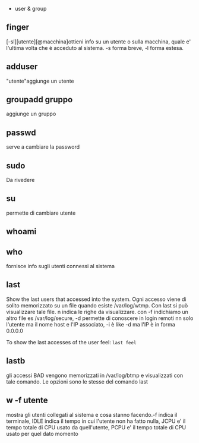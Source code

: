 
-  user &amp; group



## finger

[-sl][utente][@macchina]ottieni info su un utente o sulla macchina, quale e' l'ultima volta che è acceduto al sistema. -s forma breve, -l forma estesa.




## adduser

"utente"aggiunge un utente




## groupadd gruppo

aggiunge un gruppo




## passwd

serve a cambiare la password




## sudo

Da rivedere




## su

permette di cambiare utente




## whoami 





## who

fornisce info sugli utenti connessi al sistema



## last

Show the last users that accessed into the system.
Ogni accesso viene di solito memorizzato su un file quando esiste /var/log/wtmp.
Con last si può visualizzare tale file. n indica le righe da visualizzare.
con -f indichiamo un altro file es /var/log/secure,
-d permette di conoscere in login remoti nn solo l'utente ma il nome host e l'IP associato,
-i è like -d ma l'IP è in forma 0.0.0.0

To show the last accesses of the user feel:
`last feel`





## lastb

gli accessi BAD vengono memorizzati in /var/log/btmp  e visualizzati con tale comando. Le opzioni sono le stesse del comando last





## w -f utente

mostra gli utenti collegati al sistema e cosa stanno facendo.-f indica il terminale, IDLE indica il tempo in cui l'utente non ha fatto nulla, JCPU e' il tempo totale di CPU usato da quell'utente, PCPU e' il tempo totale di CPU usato per quel dato momento





